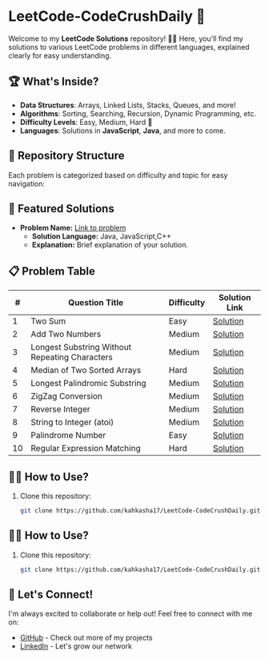 # LeetCode-CodeCrushDaily 🚀

Welcome to my **LeetCode Solutions** repository! 👩‍💻 Here, you'll find my solutions to various LeetCode problems in different languages, explained clearly for easy understanding.

## 🏆 What's Inside?

- **Data Structures**: Arrays, Linked Lists, Stacks, Queues, and more!
- **Algorithms**: Sorting, Searching, Recursion, Dynamic Programming, etc.
- **Difficulty Levels**: Easy, Medium, Hard 💪
- **Languages**: Solutions in **JavaScript**, **Java**, and more to come.

## 📁 Repository Structure

Each problem is categorized based on difficulty and topic for easy navigation:

## 🌟 Featured Solutions

- **Problem Name:** [Link to problem](#)
    - **Solution Language:** Java, JavaScript,C++
    - **Explanation:** Brief explanation of your solution.

<!-- ## 📋 Problem Table

| #   | Problem Name                                                                 | Difficulty | Solution |
| --- | ----------------------------------------------------------------------------- | ---------- | -------- |
| 1   | [Two Sum](https://leetcode.com/problems/two-sum/)                             | Easy       | [Solution](Solutions/0000-0099/1.%20Two%20Sum/solution.md) |
| 2   | [Add Two Numbers](https://leetcode.com/problems/add-two-numbers/)             | Medium     | [Solution](Solutions/0000-0099/2.%20Add%20Two%20Sum/solution.md) |
| 3   | [Longest Substring Without Repeating Characters](https://leetcode.com/problems/longest-substring-without-repeating-characters/) | Medium     | [Solution](Solutions/0000-0099/3.%20Longest %20Substring%20Without%20Repeating%20Characters /solution.md) |
| 4   | [Median of Two Sorted Arrays](https://leetcode.com/problems/median-of-two-sorted-arrays/) | Hard       | [Solution](Solutions/0000-0099/4.%20Median%20of%20Two%20Sorted%20Arrays/solution.md) |
| 5   | [Valid Parentheses](https://leetcode.com/problems/valid-parentheses/)         | Easy       | [Solution](Solutions/0000-0099/1.%20Two%20Sum/solution.md) |
| 6   | [Merge Two Sorted Lists](https://leetcode.com/problems/merge-two-sorted-lists/) | Easy       | [Solution](Solutions/0000-0099/1.%20Two%20Sum/solution.md) |
| 7   | [Container With Most Water](https://leetcode.com/problems/container-with-most-water/) | Medium     | [Solution](Solutions/0000-0099/1.%20Two%20Sum/solution.md) |
| 8   | [Remove Duplicates from Sorted Array](https://leetcode.com/problems/remove-duplicates-from-sorted-array/) | Easy       | [Solution](Solutions/0000-0099/1.%20Two%20Sum/solution.md) |
| 9   | [Climbing Stairs](https://leetcode.com/problems/climbing-stairs/)             | Easy       | [Solution](Solutions/0000-0099/1.%20Two%20Sum/solution.md) |
| 10  | [Longest Palindromic Substring](https://leetcode.com/problems/longest-palindromic-substring/) | Medium     | [Solution](Solutions/0000-0099/1.%20Two%20Sum/solution.md) |

-->
## 📋 Problem Table


| #   | Question Title                    | Difficulty  | Solution Link                                                                                 |
|-----|------------------------------------|-------------|-----------------------------------------------------------------------------------------------|
| 1   | Two Sum                            | Easy        | [Solution](./Solutions/0000-0099/1.%20Two%20Sum/solution.md)                                  |
| 2   | Add Two Numbers                    | Medium      | [Solution](./Solutions/0000-0099/2.%20Add%20Two%20Numbers/solution.md)                        |
| 3   | Longest Substring Without Repeating Characters | Medium      | [Solution](./Solutions/0000-0099/3.%20Longest%20Substring%20Without%20Repeating%20Characters/solution.md)  |
| 4   | Median of Two Sorted Arrays        | Hard        | [Solution](./Solutions/0000-0099/4.%20Median%20of%20Two%20Sorted%20Arrays/solution.md)        |
| 5   | Longest Palindromic Substring      | Medium      | [Solution](./Solutions/0000-0099/5.%20Longest%20Palindromic%20Substring/solution.md)          |
| 6   | ZigZag Conversion                  | Medium      | [Solution](./Solutions/0000-0099/6.%20ZigZag%20Conversion/solution.md)                        |
| 7   | Reverse Integer                    | Medium      | [Solution](./Solutions/0000-0099/7.%20Reverse%20Integer/solution.md)                          |
| 8   | String to Integer (atoi)           | Medium      | [Solution](./Solutions/0000-0099/8.%20String%20to%20Integer/solution.md)                      |
| 9   | Palindrome Number                  | Easy        | [Solution](./Solutions/0000-0099/9.%20Palindrome%20Number/solution.md)                        |
| 10  | Regular Expression Matching        | Hard        | [Solution](./Solutions/0000-0099/10.%20Regular%20Expression%20Matching/solution.md)           |


    
## 🧑‍💻 How to Use?

1. Clone this repository:
   ```bash
   git clone https://github.com/kahkasha17/LeetCode-CodeCrushDaily.git

## 🧑‍💻 How to Use?

1. Clone this repository:
   ```bash
   git clone https://github.com/kahkasha17/LeetCode-CodeCrushDaily.git
   
## 🔗 Let's Connect!

I'm always excited to collaborate or help out! Feel free to connect with me on:

- [GitHub](https://github.com/kahkasha17) - Check out more of my projects
- [LinkedIn](https://linkedin.com/in/kahkasha1711) - Let's grow our network


